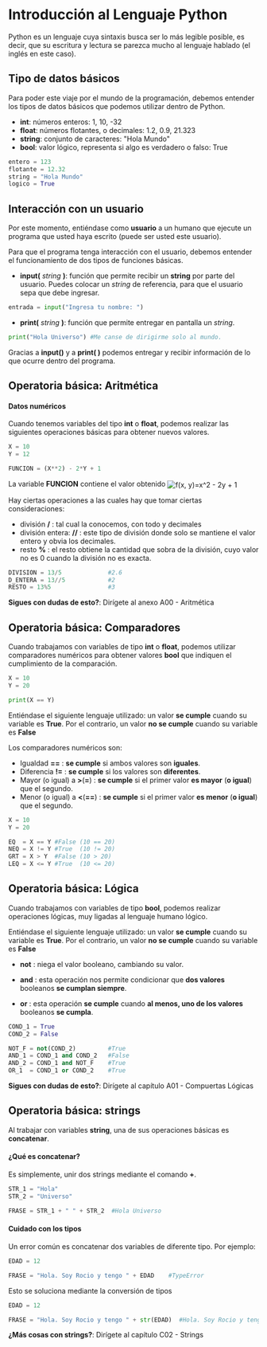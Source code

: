 # Introducción al Lenguaje Python

Python es un lenguaje cuya sintaxis busca ser lo más legible posible, es decir, que su escritura y lectura se parezca mucho al lenguaje hablado (el inglés en este caso).



## Tipo de datos básicos

Para poder este viaje por el mundo de la programación, debemos entender los tipos de datos básicos que podemos utilizar dentro de Python.

- **int**: números enteros: 1, 10, -32
- **float**: números flotantes, o decimales: 1.2, 0.9, 21.323
- **string**: conjunto de caracteres: "Hola Mundo"
- **bool**: valor lógico, representa si algo es verdadero o falso: True

```python
entero = 123
flotante = 12.32
string = "Hola Mundo"
logico = True
```



## Interacción con un usuario

Por este momento, entiéndase como **usuario** a un humano que ejecute un programa que usted haya escrito (puede ser usted este usuario).

Para que el programa tenga interacción con el usuario, debemos entender el funcionamiento de dos tipos de funciones básicas.

- **input(** *string* **)**: función que permite recibir un **string** por parte del usuario. Puedes colocar un *string* de referencia, para que el usuario sepa que debe ingresar.

```python
entrada = input("Ingresa tu nombre: ")
```

- **print(** *string* **)**: función que permite entregar en pantalla un *string*.

```python
print("Hola Universo") #Me canse de dirigirme solo al mundo.
```

Gracias a **input()** y a **print( )** podemos entregar y recibir información de lo que ocurre dentro del programa.



## Operatoria básica: Aritmética

#### Datos numéricos

Cuando tenemos variables del tipo **int** o **float**, podemos realizar las siguientes operaciones básicas para obtener nuevos valores.

```python
X = 10
Y = 12

FUNCION = (X**2) - 2*Y + 1
```

La variable **FUNCION** contiene el valor obtenido <img align="center" src="https://tex.s2cms.ru/svg/f(x%2C%20y)%3Dx%5E2%20-%202y%20%2B%201" alt="f(x, y)=x^2 - 2y + 1" /> 

Hay ciertas operaciones a las cuales hay que tomar ciertas consideraciones:

- división **/** : tal cual la conocemos, con todo y decimales
- división entera: **//** : este tipo de división donde solo se mantiene el valor entero y obvia los decimales.
- resto **%** : el resto obtiene la cantidad que sobra de la división, cuyo valor no es 0 cuando la división no es exacta.

```python
DIVISION = 13/5 			#2.6
D_ENTERA = 13//5 			#2
RESTO = 13%5 				#3
```

**Sigues con dudas de esto?**: Dirígete al anexo A00 - Aritmética

## Operatoria básica: Comparadores

Cuando trabajamos con variables de tipo **int** o **float**, podemos utilizar comparadores numéricos para obtener valores **bool** que indiquen el cumplimiento de la comparación.

```python
X = 10
Y = 20

print(X == Y)
```

Entiéndase el siguiente lenguaje utilizado: un valor **se cumple** cuando su variable es **True**. Por el contrario,  un valor **no se cumple** cuando su variable es **False**

Los comparadores numéricos son:

- Igualdad **==** : **se cumple** si ambos valores son **iguales**.
- Diferencia **!=** : **se cumple** si los valores son **diferentes**.
- Mayor (o igual) a **>**(**=**) : **se cumple** si el primer valor **es mayor** (**o igual**) que el segundo.
- Menor (o igual) a **<**(**==**) : **se cumple** si el primer valor **es menor** (**o igual**) que el segundo.

```python
X = 10
Y = 20

EQ  = X == Y #False (10 == 20)
NEQ = X != Y #True  (10 != 20)
GRT = X > Y  #False (10 > 20)
LEQ = X <= Y #True  (10 <= 20)
```



## Operatoria básica: Lógica

Cuando trabajamos con variables de tipo **bool**, podemos realizar operaciones lógicas, muy ligadas al lenguaje humano lógico.

Entiéndase el siguiente lenguaje utilizado: un valor **se cumple** cuando su variable es **True**. Por el contrario,  un valor **no se cumple** cuando su variable es **False**

- **not** : niega el valor booleano, cambiando su valor.

- **and** : esta operación nos permite condicionar que **dos valores** booleanos **se cumplan siempre**.
- **or** : esta operación **se cumple** cuando **al menos, uno de los valores** booleanos **se cumpla**.

```python
COND_1 = True
COND_2 = False

NOT_F = not(COND_2)			#True
AND_1 = COND_1 and COND_2	#False
AND_2 = COND_1 and NOT_F	#True
OR_1  = COND_1 or COND_2	#True
```

**Sigues con dudas de esto?**: Dirígete al capítulo A01 - Compuertas Lógicas



## Operatoria básica: strings

Al trabajar con variables **string**, una de sus operaciones básicas es **concatenar**.

#### ¿Qué es concatenar?

Es simplemente, unir dos strings mediante el comando **+**.

```python
STR_1 = "Hola"
STR_2 = "Universo"

FRASE = STR_1 + " " + STR_2  #Hola Universo
```

#### Cuidado con los tipos

Un error común es concatenar dos variables de diferente tipo. Por ejemplo:

```python
EDAD = 12

FRASE = "Hola. Soy Rocio y tengo " + EDAD    #TypeError
```

Esto se soluciona mediante la conversión de tipos

```python
EDAD = 12

FRASE = "Hola. Soy Rocio y tengo " + str(EDAD)  #Hola. Soy Rocio y tengo 12
```

**¿Más cosas con strings?**: Dirígete al capítulo C02 - Strings